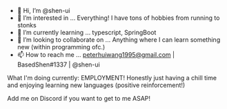 - 👋 Hi, I’m @shen-ui
- 👀 I’m interested in ... Everything! I have tons of hobbies from running to stonks
- 🌱 I’m currently learning ... typescript, SpringBoot
- 💞️ I’m looking to collaborate on ... Anything where I can learn something new (within programming ofc.)
- 📫 How to reach me ... peterhuiwang1995@gmail.com | BasedShen#1337 | @shen-ui


What I'm doing currently:
EMPLOYMENT!
Honestly just having a chill time and enjoying learning new languages (positive reinforcement!) 

Add me on Discord if you want to get to me ASAP!

